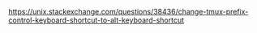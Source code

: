https://unix.stackexchange.com/questions/38436/change-tmux-prefix-control-keyboard-shortcut-to-alt-keyboard-shortcut
